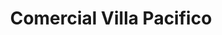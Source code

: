 ---
title: "Comercial Villa Pacifico"
url: /villa-pacifico/comercial-villa-pacifico/
shop: general
---